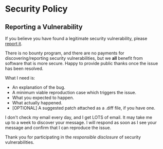 # Security Policy

<!--
## Supported Versions

Use this section to tell people about which versions of your project are
currently being supported with security updates.

| Version | Supported          |
|---------|--------------------|
| 5.1.x   | :white_check_mark: |
| 5.0.x   | :x:                |
| 4.0.x   | :white_check_mark: |
| < 4.0   | :x:                |
-->

<!-- goplicate-start:reporting -->
## Reporting a Vulnerability

If you believe you have found a legitimate security vulnerability, please [report it](../security/advisories/new).

There is no bounty program, and there are no payments for discovering/reporting security vulnerabilities, but we **all** benefit from software that is more secure. Happy to provide public thanks once the issue has been resolved.

What I need is:

* An explanation of the bug.
* A minimum viable reproduction case which triggers the issue.
* What you expected to happen.
* What actually happened.
* [OPTIONAL] A suggested patch attached as a .diff file, if you have one.

I don't check my email every day, and I get LOTS of email. It may take me up to a week to discover your message. I will respond as soon as I see your message and confirm that I can reproduce the issue.

Thank you for participating in the _responsible disclosure_ of security vulnerabilities.
<!-- goplicate-end:reporting -->
